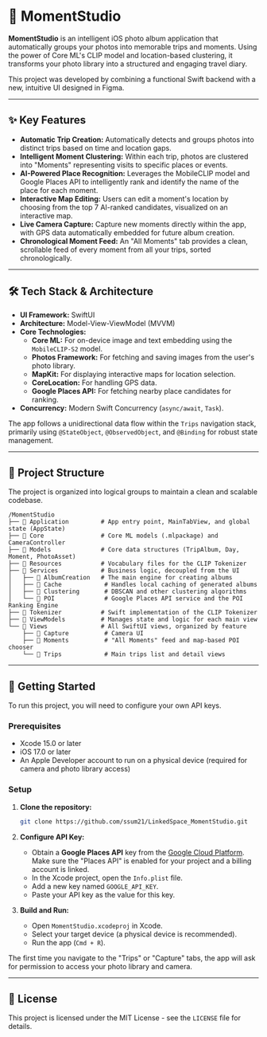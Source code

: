 # 📸 MomentStudio

**MomentStudio** is an intelligent iOS photo album application that automatically groups your photos into memorable trips and moments. Using the power of Core ML's CLIP model and location-based clustering, it transforms your photo library into a structured and engaging travel diary.

This project was developed by combining a functional Swift backend with a new, intuitive UI designed in Figma.

---

## ✨ Key Features

-   **Automatic Trip Creation:** Automatically detects and groups photos into distinct trips based on time and location gaps.
-   **Intelligent Moment Clustering:** Within each trip, photos are clustered into "Moments" representing visits to specific places or events.
-   **AI-Powered Place Recognition:** Leverages the MobileCLIP model and Google Places API to intelligently rank and identify the name of the place for each moment.
-   **Interactive Map Editing:** Users can edit a moment's location by choosing from the top 7 AI-ranked candidates, visualized on an interactive map.
-   **Live Camera Capture:** Capture new moments directly within the app, with GPS data automatically embedded for future album creation.
-   **Chronological Moment Feed:** An "All Moments" tab provides a clean, scrollable feed of every moment from all your trips, sorted chronologically.

---

## 🛠️ Tech Stack & Architecture

-   **UI Framework:** SwiftUI
-   **Architecture:** Model-View-ViewModel (MVVM)
-   **Core Technologies:**
    -   **Core ML:** For on-device image and text embedding using the `MobileCLIP-S2` model.
    -   **Photos Framework:** For fetching and saving images from the user's photo library.
    -   **MapKit:** For displaying interactive maps for location selection.
    -   **CoreLocation:** For handling GPS data.
    -   **Google Places API:** For fetching nearby place candidates for ranking.
-   **Concurrency:** Modern Swift Concurrency (`async/await`, `Task`).

The app follows a unidirectional data flow within the `Trips` navigation stack, primarily using `@StateObject`, `@ObservedObject`, and `@Binding` for robust state management.

---

## 📂 Project Structure

The project is organized into logical groups to maintain a clean and scalable codebase.

```
/MomentStudio
├── 📁 Application         # App entry point, MainTabView, and global state (AppState)
├── 📁 Core                # Core ML models (.mlpackage) and CameraController
├── 📁 Models              # Core data structures (TripAlbum, Day, Moment, PhotoAsset)
├── 📁 Resources           # Vocabulary files for the CLIP Tokenizer
├── 📁 Services            # Business logic, decoupled from the UI
│   ├── 📁 AlbumCreation   # The main engine for creating albums
│   ├── 📁 Cache            # Handles local caching of generated albums
│   ├── 📁 Clustering       # DBSCAN and other clustering algorithms
│   └── 📁 POI              # Google Places API service and the POI Ranking Engine
├── 📁 Tokenizer           # Swift implementation of the CLIP Tokenizer
├── 📁 ViewModels          # Manages state and logic for each main view
└── 📁 Views               # All SwiftUI views, organized by feature
    ├── 📁 Capture          # Camera UI
    ├── 📁 Moments          # "All Moments" feed and map-based POI chooser
    └── 📁 Trips            # Main trips list and detail views
```

---

## 🚀 Getting Started

To run this project, you will need to configure your own API keys.

### Prerequisites

-   Xcode 15.0 or later
-   iOS 17.0 or later
-   An Apple Developer account to run on a physical device (required for camera and photo library access)

### Setup

1.  **Clone the repository:**
    ```sh
    git clone https://github.com/ssum21/LinkedSpace_MomentStudio.git
    ```

2.  **Configure API Key:**
    -   Obtain a **Google Places API** key from the [Google Cloud Platform](https://console.cloud.google.com/). Make sure the "Places API" is enabled for your project and a billing account is linked.
    -   In the Xcode project, open the `Info.plist` file.
    -   Add a new key named `GOOGLE_API_KEY`.
    -   Paste your API key as the value for this key.

3.  **Build and Run:**
    -   Open `MomentStudio.xcodeproj` in Xcode.
    -   Select your target device (a physical device is recommended).
    -   Run the app (`Cmd + R`).

The first time you navigate to the "Trips" or "Capture" tabs, the app will ask for permission to access your photo library and camera.

---

## 📄 License

This project is licensed under the MIT License - see the `LICENSE` file for details.
